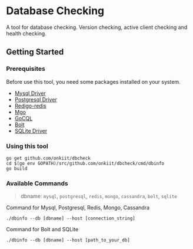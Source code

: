 # Database Checking
A tool for database checking. Version checking, active client checking and health checking.
## Getting Started
### Prerequisites
Before use this tool, you need some packages installed on your system.
- [Mysql Driver](http://github.com/go-sql-driver/mysql)
- [Postgresql Driver](https://github.com/lib/pq)
- [Redigo-redis](https://github.com/gomodule/redigo)
- [Mgo](https://github.com/globalsign/mgo)
- [GoCQL](https://github.com/gocql/gocql)
- [Bolt](https://github.com/boltdb/bolt)
- [SQLite Driver](https://github.com/mattn/go-sqlite3)

### Using this tool
```
go get github.com/onkiit/dbcheck
cd $(go env GOPATH)/src/github.com/onkiit/dbcheck/cmd/dbinfo
go build
```

### Available Commands
> dbname: `mysql`, `postgresql`, `redis`, `mongo`, `cassandra`, `bolt`, `sqlite`

Command for Mysql, Postgresql, Redis, Mongo, Cassandra
```
./dbinfo --db [dbname] --host [connection_string]
```

Command for Bolt and SQLite
```
./dbinfo --db [dbname] --host [path_to_your_db]
```
